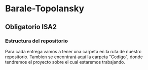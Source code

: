 # Barale-Topolansky

## Obligatorio ISA2

### Estructura del repositorio

Para cada entrega vamos a tener una carpeta en la ruta de nuestro repositorio. Tambien se encontrará aquí la carpeta "Codigo", donde tendremos el proyecto sobre el cual estaremos trabajando.
